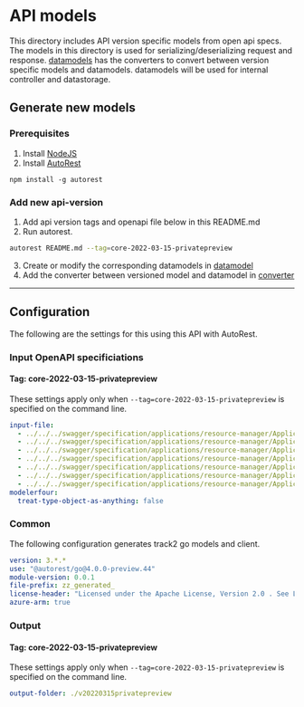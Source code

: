 # API models

This directory includes API version specific models from open api specs. The models in this directory is used for serializing/deserializing request and response. [datamodels](../datamodel/) has the converters to convert between version specific models and datamodels. datamodels will be used for internal controller and datastorage.

## Generate new models
### Prerequisites
1. Install [NodeJS](https://nodejs.org/)
2. Install [AutoRest](http://aka.ms/autorest)
```
npm install -g autorest
```

### Add new api-version

1. Add api version tags and openapi file below in this README.md
2. Run autorest.
```bash
autorest README.md --tag=core-2022-03-15-privatepreview
```
3. Create or modify the corresponding datamodels in [datamodel](../datamodel/)
4. Add the converter between versioned model and datamodel in [converter](../datamodel/converter/)

---

## Configuration

The following are the settings for this using this API with AutoRest.

### Input OpenAPI specificiations

#### Tag: core-2022-03-15-privatepreview

These settings apply only when `--tag=core-2022-03-15-privatepreview` is specified on the command line.

```yaml $(tag) == 'core-2022-03-15-privatepreview'
input-file:
  - ../../../swagger/specification/applications/resource-manager/Applications.Core/preview/2022-03-15-privatepreview/environments.json
  - ../../../swagger/specification/applications/resource-manager/Applications.Core/preview/2022-03-15-privatepreview/applications.json
  - ../../../swagger/specification/applications/resource-manager/Applications.Core/preview/2022-03-15-privatepreview/httpRoutes.json
  - ../../../swagger/specification/applications/resource-manager/Applications.Core/preview/2022-03-15-privatepreview/gateways.json
  - ../../../swagger/specification/applications/resource-manager/Applications.Core/preview/2022-03-15-privatepreview/containers.json
  - ../../../swagger/specification/applications/resource-manager/Applications.Core/preview/2022-03-15-privatepreview/volumes.json
  - ../../../swagger/specification/applications/resource-manager/Applications.Core/preview/2022-03-15-privatepreview/secretstores.json
modelerfour: 
  treat-type-object-as-anything: false
```

### Common

The following configuration generates track2 go models and client.

```yaml $(tag) != ''
version: 3.*.*
use: "@autorest/go@4.0.0-preview.44"
module-version: 0.0.1
file-prefix: zz_generated_
license-header: "Licensed under the Apache License, Version 2.0 . See License.txt in the project root for license information.\nCode generated by Microsoft (R) AutoRest Code Generator.\nChanges may cause incorrect behavior and will be lost if the code is regenerated."
azure-arm: true
```

### Output

#### Tag: core-2022-03-15-privatepreview

These settings apply only when `--tag=core-2022-03-15-privatepreview` is specified on the command line.

```yaml $(tag) == 'core-2022-03-15-privatepreview'
output-folder: ./v20220315privatepreview
```
